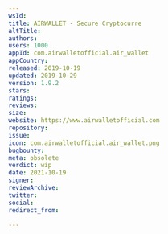 ```yaml
---
wsId: 
title: AIRWALLET - Secure Cryptocurre
altTitle: 
authors: 
users: 1000
appId: com.airwalletofficial.air_wallet
appCountry: 
released: 2019-10-19
updated: 2019-10-29
version: 1.9.2
stars: 
ratings: 
reviews: 
size: 
website: https://www.airwalletofficial.com
repository: 
issue: 
icon: com.airwalletofficial.air_wallet.png
bugbounty: 
meta: obsolete
verdict: wip
date: 2021-10-19
signer: 
reviewArchive: 
twitter: 
social: 
redirect_from: 

---
```


